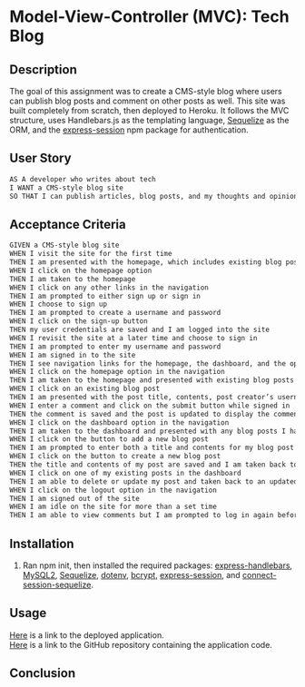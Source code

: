 # Model-View-Controller (MVC): Tech Blog

## Description
The goal of this assignment was to create a CMS-style blog where users can publish blog posts and comment on other posts as well. This site was built completely from scratch, then deployed to Heroku. It follows the MVC structure, uses Handlebars.js as the templating language, [Sequelize](https://www.npmjs.com/package/sequelize) as the ORM, and the [express-session](https://www.npmjs.com/package/express-session) npm package for authentication. 

## User Story

```md
AS A developer who writes about tech
I WANT a CMS-style blog site
SO THAT I can publish articles, blog posts, and my thoughts and opinions
```

## Acceptance Criteria

```md
GIVEN a CMS-style blog site
WHEN I visit the site for the first time
THEN I am presented with the homepage, which includes existing blog posts if any have been posted; navigation links for the homepage and the dashboard; and the option to log in
WHEN I click on the homepage option
THEN I am taken to the homepage
WHEN I click on any other links in the navigation
THEN I am prompted to either sign up or sign in
WHEN I choose to sign up
THEN I am prompted to create a username and password
WHEN I click on the sign-up button
THEN my user credentials are saved and I am logged into the site
WHEN I revisit the site at a later time and choose to sign in
THEN I am prompted to enter my username and password
WHEN I am signed in to the site
THEN I see navigation links for the homepage, the dashboard, and the option to log out
WHEN I click on the homepage option in the navigation
THEN I am taken to the homepage and presented with existing blog posts that include the post title and the date created
WHEN I click on an existing blog post
THEN I am presented with the post title, contents, post creator’s username, and date created for that post and have the option to leave a comment
WHEN I enter a comment and click on the submit button while signed in
THEN the comment is saved and the post is updated to display the comment, the comment creator’s username, and the date created
WHEN I click on the dashboard option in the navigation
THEN I am taken to the dashboard and presented with any blog posts I have already created and the option to add a new blog post
WHEN I click on the button to add a new blog post
THEN I am prompted to enter both a title and contents for my blog post
WHEN I click on the button to create a new blog post
THEN the title and contents of my post are saved and I am taken back to an updated dashboard with my new blog post
WHEN I click on one of my existing posts in the dashboard
THEN I am able to delete or update my post and taken back to an updated dashboard
WHEN I click on the logout option in the navigation
THEN I am signed out of the site
WHEN I am idle on the site for more than a set time
THEN I am able to view comments but I am prompted to log in again before I can add, update, or delete comments
```
## Installation
1. Ran npm init, then installed the required packages: [express-handlebars](https://www.npmjs.com/package/express-handlebars), [MySQL2](https://www.npmjs.com/package/mysql2), [Sequelize](https://www.npmjs.com/package/sequelize), [dotenv](https://www.npmjs.com/package/dotenv), [bcrypt](https://www.npmjs.com/package/bcrypt), [express-session](https://www.npmjs.com/package/express-session), and [connect-session-sequelize](https://www.npmjs.com/package/connect-session-sequelize).

## Usage

[Here](https://www.npmjs.com/package/express-handlebars) is a link to the deployed application.  
[Here](https://www.npmjs.com/package/express-handlebars) is a link to the GitHub repository containing the application code.  

## Conclusion

